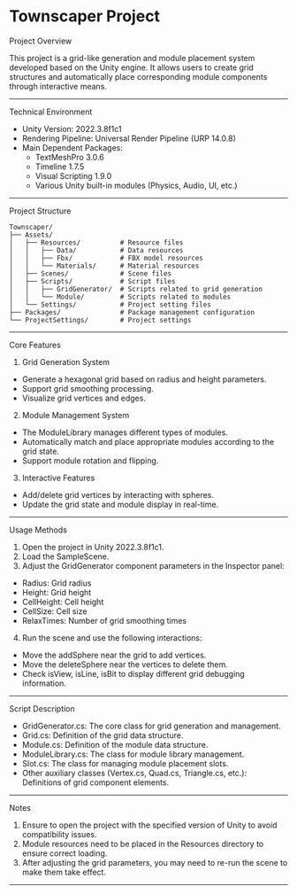 # Townscaper Project

<a id="townscaper-project"></a>

Project Overview

<a id="project-overview"></a>

This project is a grid-like generation and module placement system developed based on the Unity engine. It allows users to create grid structures and automatically place corresponding module components through interactive means.


---

Technical Environment

<a id="technical-environment"></a>

- Unity Version: 2022.3.8f1c1
- Rendering Pipeline: Universal Render Pipeline (URP 14.0.8)
- Main Dependent Packages:
  - TextMeshPro 3.0.6
  - Timeline 1.7.5
  - Visual Scripting 1.9.0
  - Various Unity built-in modules (Physics, Audio, UI, etc.)


---

Project Structure

<a id="project-structure"></a>

```
Townscaper/
├── Assets/
│   ├── Resources/          # Resource files
│   │   ├── Data/           # Data resources
│   │   ├── Fbx/            # FBX model resources
│   │   └── Materials/      # Material resources
│   ├── Scenes/             # Scene files
│   ├── Scripts/            # Script files
│   │   ├── GridGenerator/  # Scripts related to grid generation
│   │   └── Module/         # Scripts related to modules
│   └── Settings/           # Project setting files
├── Packages/               # Package management configuration
└── ProjectSettings/        # Project settings
```

---

Core Features

<a id="core-features"></a>

1. Grid Generation System

- Generate a hexagonal grid based on radius and height parameters.
- Support grid smoothing processing.
- Visualize grid vertices and edges.

2. Module Management System

- The ModuleLibrary manages different types of modules.
- Automatically match and place appropriate modules according to the grid state.
- Support module rotation and flipping.

3. Interactive Features

- Add/delete grid vertices by interacting with spheres.
- Update the grid state and module display in real-time.


---

Usage Methods

<a id="usage-methods"></a>

1. Open the project in Unity 2022.3.8f1c1.
2. Load the SampleScene.
3. Adjust the GridGenerator component parameters in the Inspector panel:
  - Radius: Grid radius
  - Height: Grid height
  - CellHeight: Cell height
  - CellSize: Cell size
  - RelaxTimes: Number of grid smoothing times
4. Run the scene and use the following interactions:
  - Move the addSphere near the grid to add vertices.
  - Move the deleteSphere near the vertices to delete them.
  - Check isView, isLine, isBit to display different grid debugging information.


---

Script Description

<a id="script-description"></a>

- GridGenerator.cs: The core class for grid generation and management.
- Grid.cs: Definition of the grid data structure.
- Module.cs: Definition of the module data structure.
- ModuleLibrary.cs: The class for module library management.
- Slot.cs: The class for managing module placement slots.
- Other auxiliary classes (Vertex.cs, Quad.cs, Triangle.cs, etc.): Definitions of grid component elements.


---

Notes

<a id="notes"></a>

1. Ensure to open the project with the specified version of Unity to avoid compatibility issues.
2. Module resources need to be placed in the Resources directory to ensure correct loading.
3. After adjusting the grid parameters, you may need to re-run the scene to make them take effect.


---
